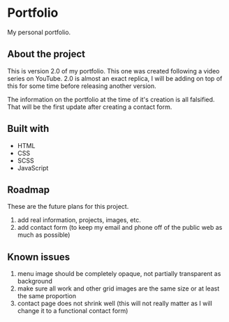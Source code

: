 # Portfolio

My personal portfolio.

## About the project

This is version 2.0 of my portfolio. This one was created following a video series on YouTube. 2.0 is almost an exact replica, I will be adding on top of this for some time before releasing another version.

The information on the portfolio at the time of it's creation is all falsified. That will be the first update after creating a contact form.

## Built with

- HTML
- CSS
- SCSS
- JavaScript

## Roadmap

These are the future plans for this project.

1. add real information, projects, images, etc.
2. add contact form (to keep my email and phone off of the public web as much as possible)

## Known issues

1. menu image should be completely opaque, not partially transparent as background
2. make sure all work and other grid images are the same size or at least the same proportion
3. contact page does not shrink well (this will not really matter as I will change it to a functional contact form)
